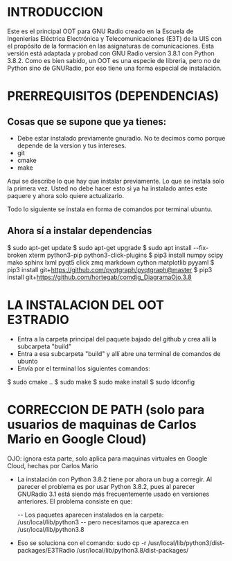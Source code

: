 # INTRODUCCION

Este es el principal OOT para GNU Radio creado en la Escuela de Ingenierías Eléctrica Electrónica y Telecomunicaciones (E3T) de la UIS con el propósito de la formación en las asignaturas de comunicaciones. Esta versión está adaptada y probad con GNU Radio version 3.8.1 con Python 3.8.2. Como es bien sabido, un OOT es una especie de libreria, pero no de Python sino de GNURadio, por eso tiene una forma especial de instalación.

# PRERREQUISITOS (DEPENDENCIAS)
## Cosas que se supone que ya tienes:
- Debe estar instalado previamente gnuradio. No te decimos como porque depende de la version y tus intereses.
- git
- cmake
- make

Aquí se describe lo que hay que instalar previamente. Lo que se instala solo la primera vez. Usted no debe hacer esto si ya ha instalado antes este paquere y ahora solo quiere actualizarlo.

Todo lo siguiente se instala en forma de comandos por terminal ubuntu.

## Ahora sí a instalar dependencias
$ sudo apt-get update
$ sudo apt-get upgrade
$ sudo apt install --fix-broken xterm python3-pip python3-click-plugins
$ pip3 install numpy scipy mako sphinx lxml pyqt5 click zmq markdown cython matplotlib pyyaml
$ pip3 install git+https://github.com/pyqtgraph/pyqtgraph@master
$ pip3 install git+https://github.com/hortegab/comdig_DiagramaOjo.3.8

# LA INSTALACION DEL OOT E3TRADIO
- Entra a la carpeta principal del paquete bajado del github y crea allí la subcarpeta "build"
- Entra a esa subcarpeta "build" y allí abre una terminal de comandos de ubunto
- Envía por el terminal los siguientes comandos:

$ sudo cmake ..
$ sudo make
$ sudo make install
$ sudo ldconfig

# CORRECCION DE PATH (solo para usuarios de maquinas de Carlos Mario en Google Cloud)
OJO: ignora esta parte, solo aplica para maquinas virtuales en Google Cloud, hechas por Carlos Mario

- La instalación con Python 3.8.2 tiene por ahora un bug a corregir. Al parecer el problema es por usar Python 3.8.2, pues al parecer GNURadio 3.1 está siendo más frecuentemente usado en versiones anteriores. El problema consiste en que:

  -- Los paquetes aparecen instalados en la carpeta:  /usr/local/lib/python3
  -- pero necesitamos que aparezca en /usr/local/lib/python3.8

- Eso se soluciona con el comando:
sudo cp -r /usr/local/lib/python3/dist-packages/E3TRadio /usr/local/lib/python3.8/dist-packages/











